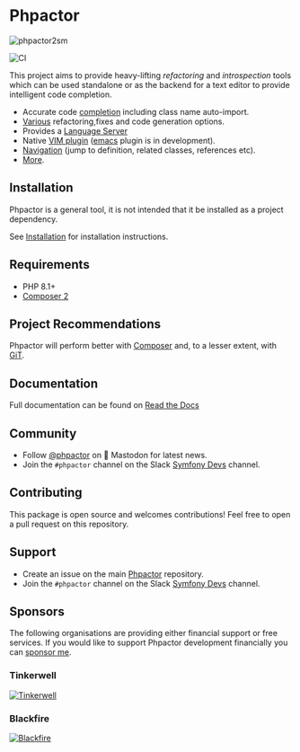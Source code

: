Phpactor
========

![phpactor2sm](https://user-images.githubusercontent.com/530801/27995098-82e72c4c-64c0-11e7-96d2-f549c711ca8b.png)

![CI](https://github.com/phpactor/phpactor/workflows/CI/badge.svg?branch=master)

This project aims to provide heavy-lifting *refactoring* and *introspection*
tools which can be used standalone or as the backend for a text editor to
provide intelligent code completion.

- Accurate code [completion](https://phpactor.readthedocs.io/en/master/reference/completion.html) including class name auto-import.
- [Various](https://phpactor.readthedocs.io/en/master/reference/refactorings.html) refactoring,fixes and code generation options.
- Provides a [Language Server](https://phpactor.readthedocs.io/en/master/usage/language-server.html)
- Native [VIM plugin](https://phpactor.readthedocs.io/en/master/usage/vim-plugin.html) ([emacs](https://github.com/emacs-php/phpactor.el) plugin is in development).
- [Navigation](https://phpactor.readthedocs.io/en/master/reference/navigation.html) (jump to
  definition, related classes, references etc).
- [More](https://phpactor.readthedocs.io/en/master).

Installation
------------

Phpactor is a general tool, it is not intended that it be installed as a project dependency.

See
[Installation](https://phpactor.readthedocs.io/en/master/usage/standalone.html)
for installation instructions.

Requirements
------------

- PHP 8.1+
- [Composer 2](https://getcomposer.org/)

Project Recommendations
-----------------------

Phpactor will perform better with [Composer](https://getcomposer.org) and, to
a lesser extent, with [GiT](https://git-scm.org).

Documentation
-------------

Full documentation can be found on [Read the Docs](https://phpactor.readthedocs.io/en/master)

Community
---------

- Follow [@phpactor](https://phpc.social/@phpactor) on 🦣 Mastodon for latest news.
- Join the `#phpactor` channel on the Slack [Symfony Devs](https://symfony.com/slack-invite) channel.

Contributing
------------

This package is open source and welcomes contributions! Feel free to open a
pull request on this repository.

Support
-------

- Create an issue on the main [Phpactor](https://github.com/phpactor/phpactor) repository.
- Join the `#phpactor` channel on the Slack [Symfony Devs](https://symfony.com/slack-invite) channel.

Sponsors
--------

The following organisations are providing either financial support or free
services. If you would like to support Phpactor development financially you
can [sponsor me](https://github.com/sponsors/dantleech).

### Tinkerwell

[![Tinkerwell](https://user-images.githubusercontent.com/530801/172365695-f60dcd49-315f-48df-b146-7316697a30bd.png)](https://tinkerwell.app/)

### Blackfire

[![Blackfire](https://user-images.githubusercontent.com/530801/172365601-b8263c0a-387f-4ed4-b98f-3ac018eb56d0.png)](https://www.blackfire.io/)

